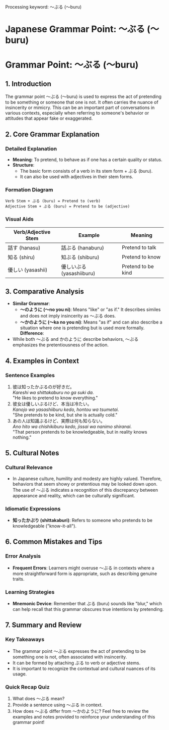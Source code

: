 Processing keyword: ～ぶる (〜buru)
# Japanese Grammar Point: ～ぶる (〜buru)
# Grammar Point: ～ぶる (〜buru)
## 1. Introduction
The grammar point ～ぶる (〜buru) is used to express the act of pretending to be something or someone that one is not. It often carries the nuance of insincerity or mimicry. This can be an important part of conversations in various contexts, especially when referring to someone's behavior or attitudes that appear fake or exaggerated.
## 2. Core Grammar Explanation
### Detailed Explanation
- **Meaning**: To pretend, to behave as if one has a certain quality or status.
- **Structure**: 
  - The basic form consists of a verb in its stem form + ぶる (buru).
  - It can also be used with adjectives in their stem forms.
### Formation Diagram
```
Verb Stem + ぶる (buru) = Pretend to (verb)
Adjective Stem + ぶる (buru) = Pretend to be (adjective)
```
### Visual Aids
| Verb/Adjective Stem | Example  | Meaning                    |
|---------------------|----------|----------------------------|
| 話す (hanasu)       | 話ぶる (hanaburu) | Pretend to talk            |
| 知る (shiru)       | 知ぶる (shiburu)   | Pretend to know            |
| 優しい (yasashii)  | 優しいぶる (yasashiiburu) | Pretend to be kind         |
## 3. Comparative Analysis
- **Similar Grammar**: 
  - **～のように (～no you ni)**: Means "like" or "as if." It describes similes and does not imply insincerity as 〜ぶる does.
  - **～かのように (～ka no you ni)**: Means "as if" and can also describe a situation where one is pretending but is used more formally.
**Difference**: 
- While both 〜ぶる and かのように describe behaviors, 〜ぶる emphasizes the pretentiousness of the action.
## 4. Examples in Context
### Sentence Examples
1. 彼は知ったかぶるのが好きだ。  
   *Kareshi wa shittakaburu no ga suki da.*  
   "He likes to pretend to know everything."
2. 彼女は優しいぶるけど、本当は冷たい。  
   *Kanojo wa yasashiiburu kedo, hontou wa tsumetai.*  
   "She pretends to be kind, but she is actually cold."
3. あの人は知識ぶるけど、実際は何も知らない。  
   *Ano hito wa chishikiburu kedo, jissai wa nanimo shiranai.*  
   "That person pretends to be knowledgeable, but in reality knows nothing."
## 5. Cultural Notes
### Cultural Relevance
- In Japanese culture, humility and modesty are highly valued. Therefore, behaviors that seem showy or pretentious may be looked down upon. The use of 〜ぶる indicates a recognition of this discrepancy between appearance and reality, which can be culturally significant.
### Idiomatic Expressions
- **知ったかぶり (shittakaburi)**: Refers to someone who pretends to be knowledgeable ("know-it-all").
## 6. Common Mistakes and Tips
### Error Analysis
- **Frequent Errors**: Learners might overuse 〜ぶる in contexts where a more straightforward form is appropriate, such as describing genuine traits.
  
### Learning Strategies
- **Mnemonic Device**: Remember that ぶる (buru) sounds like "blur," which can help recall that this grammar obscures true intentions by pretending.
## 7. Summary and Review
### Key Takeaways
- The grammar point 〜ぶる expresses the act of pretending to be something one is not, often associated with insincerity.
- It can be formed by attaching ぶる to verb or adjective stems.
- It is important to recognize the contextual and cultural nuances of its usage.
### Quick Recap Quiz
1. What does 〜ぶる mean?
2. Provide a sentence using 〜ぶる in context.
3. How does 〜ぶる differ from 〜かのように?
Feel free to review the examples and notes provided to reinforce your understanding of this grammar point!

